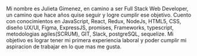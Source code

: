 Mi nombre es Julieta Gimenez, en camino a ser Full Stack Web Developer, un camino que hace años quise seguir y logre cumplir ese objetivo. Cuento con conocimientos en JavaScript, React, Redux, NodeJs, HTML5, CSS, diseño UX/UI, Figma, ExpressJS, promises, Frameworks, typescript, metodologias agiles(SCRUM), GIT, Slack, postgreSQL, sequelize.
Mi objetivo es lograr tener mi primera experiencia laboral y poder cumplir mi aspiracion de trabajar en lo que mas me gusta.
